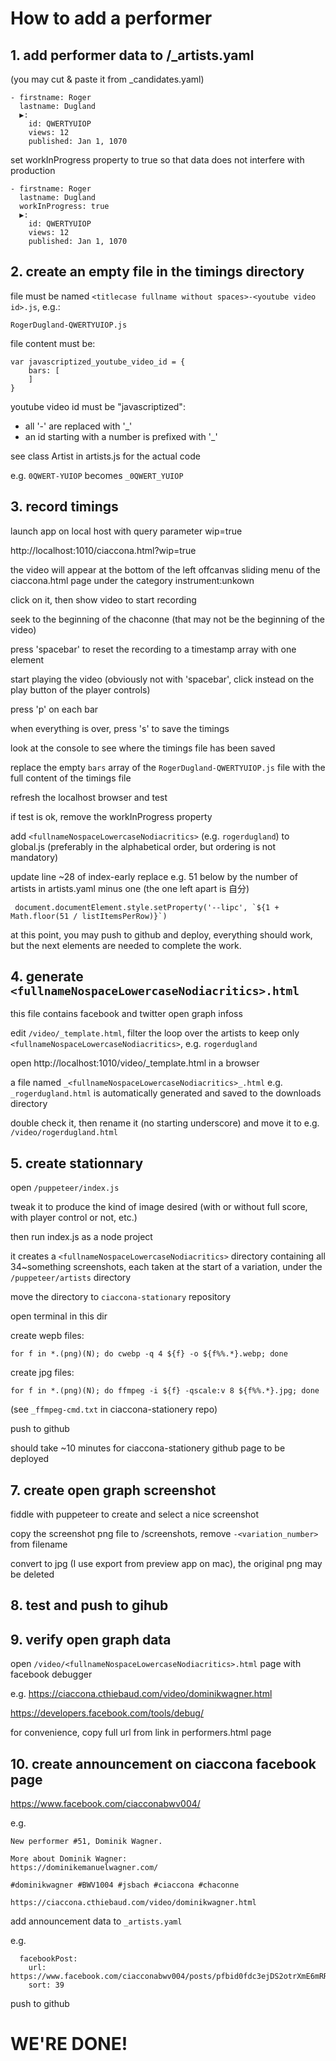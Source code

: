 # How to add a performer

## 1. add performer data to  /_artists.yaml

(you may cut & paste it from _candidates.yaml)


```
- firstname: Roger
  lastname: Dugland
  ▶:
    id: QWERTYUIOP
    views: 12
    published: Jan 1, 1070
```

set workInProgress property to true so that data does not interfere with production


```
- firstname: Roger
  lastname: Dugland
  workInProgress: true
  ▶:
    id: QWERTYUIOP
    views: 12
    published: Jan 1, 1070
```

## 2. create an empty file in the timings directory

file must be named `<titlecase fullname without spaces>-<youtube video id>.js`, e.g.:

```
RogerDugland-QWERTYUIOP.js
```

file content must be:

```
var javascriptized_youtube_video_id = {
    bars: [
    ]
}
```

youtube video id must be "javascriptized":

* all '-' are replaced with '_' 
* an id starting with a number is prefixed with '_' 

see class Artist in artists.js for the actual code

e.g. `0QWERT-YUIOP` becomes `_0QWERT_YUIOP`


## 3. record timings

launch app on local host with query parameter wip=true

http://localhost:1010/ciaccona.html?wip=true

the video will appear at the bottom of the left offcanvas sliding menu of the ciaccona.html page under the category instrument:unkown

click on it, then show video to start recording

seek to the beginning of the chaconne (that may not be the beginning of the video)

press 'spacebar' to reset the recording to a timestamp array with one element

start playing the video (obviously not with 'spacebar', click instead on the play button of the player controls)

press 'p' on each bar

when everything is over, press 's' to save the timings

look at the console to see where the timings file has been saved

replace the empty `bars` array of the `RogerDugland-QWERTYUIOP.js` file with the full content of the timings file

refresh the localhost browser and test

if test is ok, remove the workInProgress property

add `<fullnameNospaceLowercaseNodiacritics>` (e.g. `rogerdugland`) to global.js (preferably in the alphabetical order, but ordering is not mandatory)

update line ~28 of index-early replace e.g. 51 below by the number of artists in artists.yaml minus one (the one left apart is 自分)
```
 document.documentElement.style.setProperty('--lipc', `${1 + Math.floor(51 / listItemsPerRow)}`)
```

at this point, you may push to github and deploy, everything should work, but the next elements are needed to complete the work.

## 4. generate `<fullnameNospaceLowercaseNodiacritics>.html` 

this file contains facebook and twitter open graph infoss

edit `/video/_template.html`, filter the loop over the artists to keep only `<fullnameNospaceLowercaseNodiacritics>`, e.g. `rogerdugland`

open http://localhost:1010/video/_template.html in a browser

a file named `_<fullnameNospaceLowercaseNodiacritics>_.html` e.g. `_rogerdugland.html` is automatically generated and saved to the downloads directory

double check it, then rename it (no starting underscore) and move it to e.g. `/video/rogerdugland.html` 

## 5. create stationnary

open `/puppeteer/index.js`

tweak it to produce the kind of image desired (with or without full score, with player control or not, etc.)

then run index.js as a node project

it creates a `<fullnameNospaceLowercaseNodiacritics>` directory containing all 34~something screenshots, each taken at the start of a variation, under the `/puppeteer/artists` directory

move the directory to `ciaccona-stationary` repository

open terminal in this dir

create wepb files:
```
for f in *.(png)(N); do cwebp -q 4 ${f} -o ${f%%.*}.webp; done
```
create jpg files:
```
for f in *.(png)(N); do ffmpeg -i ${f} -qscale:v 8 ${f%%.*}.jpg; done
```

(see `_ffmpeg-cmd.txt` in ciaccona-stationery repo)

push to github

should take ~10 minutes for ciaccona-stationery github page to be deployed

## 7. create open graph screenshot

fiddle with puppeteer to create and select a nice screenshot

copy the screenshot png file to /screenshots, remove `-<variation_number>` from filename

convert to jpg (I use export from preview app on mac), the original png may be deleted

## 8. test and push to gihub

## 9. verify open graph data

open `/video/<fullnameNospaceLowercaseNodiacritics>.html` page with facebook debugger

e.g. https://ciaccona.cthiebaud.com/video/dominikwagner.html

https://developers.facebook.com/tools/debug/

for convenience, copy full url from link in performers.html page


## 10. create announcement on ciaccona facebook page

https://www.facebook.com/ciacconabwv004/

e.g.

```
New performer #51, Dominik Wagner.

More about Dominik Wagner:
https://dominikemanuelwagner.com/

#dominikwagner #BWV1004 #jsbach #ciaccona #chaconne

https://ciaccona.cthiebaud.com/video/dominikwagner.html
```

add announcement data to `_artists.yaml`

e.g.

```
  facebookPost:
    url: https://www.facebook.com/ciacconabwv004/posts/pfbid0fdc3ejDS2otrXmE6mRRZde8McgYAz62RRg7N7Vz5M3jRhydua9tD79hn4eHyTkuCl
    sort: 39
```

push to github

# WE'RE DONE!

